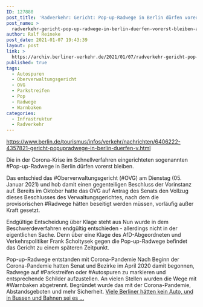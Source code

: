 ```yaml
---
ID: 127880
post_title: 'Radverkehr: Gericht: Pop-up-Radwege in Berlin dürfen vorerst bleiben, aus Berlin.de'
post_name: >
  radverkehr-gericht-pop-up-radwege-in-berlin-duerfen-vorerst-bleiben-aus-berlin-de
author: Ralf Reineke
post_date: 2021-01-07 19:43:39
layout: post
link: >
  https://archiv.berliner-verkehr.de/2021/01/07/radverkehr-gericht-pop-up-radwege-in-berlin-duerfen-vorerst-bleiben-aus-berlin-de/
published: true
tags:
  - Autospuren
  - Oberverwaltungsgericht
  - OVG
  - Parkstreifen
  - Pop
  - Radwege
  - Warnbaken
categories:
  - Infrastruktur
  - Radverkehr
---
```

https://www.berlin.de/tourismus/infos/verkehr/nachrichten/6406222-4357821-gericht-popupradwege-in-berlin-duerfen-v.html

Die in der Corona-Krise im Schnellverfahren eingerichteten sogenannten #Pop-up-Radwege in Berlin dürfen vorerst bleiben.

Das entschied das #Oberverwaltungsgericht (#OVG) am Dienstag (05. Januar 2021) und hob damit einen gegenteiligen Beschluss der Vorinstanz auf. Bereits im Oktober hatte das OVG auf Antrag des Senats den Vollzug dieses Beschlusses des Verwaltungsgerichtes, nach dem die provisorischen #Radwege hätten beseitigt werden müssen, vorläufig außer Kraft gesetzt.

Endgültige Entscheidung über Klage steht aus
Nun wurde in dem Beschwerdeverfahren endgültig entschieden - allerdings nicht in der eigentlichen Sache. Denn über eine Klage des AfD-Abgeordneten und Verkehrspolitiker Frank Scholtysek gegen die Pop-up-Radwege befindet das Gericht zu einem späteren Zeitpunkt.

Pop-up-Radwege entstanden mit Corona-Pandemie
Nach Beginn der Corona-Pandemie hatten Senat und Bezirke im April 2020 damit begonnen, Radwege auf #Parkstreifen oder #Autospuren zu markieren und entsprechende Schilder aufzustellen. An vielen Stellen wurden die Wege mit #Warnbaken abgetrennt. Begründet wurde das mit der Corona-Pandemie, Abstandsgeboten und mehr Sicherheit. <a href="https://www.berlin.de/tourismus/infos/verkehr/nachrichten/6406222-4357821-gericht-popupradwege-in-berlin-duerfen-v.html">Viele Berliner hätten kein Auto, und in Bussen und Bahnen sei es ...</a>